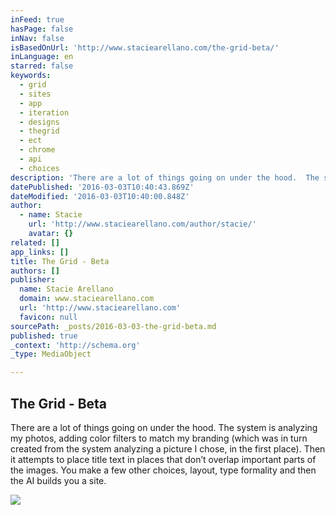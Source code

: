 ```yaml
---
inFeed: true
hasPage: false
inNav: false
isBasedOnUrl: 'http://www.staciearellano.com/the-grid-beta/'
inLanguage: en
starred: false
keywords:
  - grid
  - sites
  - app
  - iteration
  - designs
  - thegrid
  - ect
  - chrome
  - api
  - choices
description: 'There are a lot of things going on under the hood.  The system is analyzing my photos, adding color filters to match my branding (which was in turn created from the system analyzing a picture I chose, in the first place).  Then it attempts to place title text in places that don’t overlap important parts of the images.  You make a few other choices, layout, type formality and then the AI builds you a site.'
datePublished: '2016-03-03T10:40:43.869Z'
dateModified: '2016-03-03T10:40:00.848Z'
author:
  - name: Stacie
    url: 'http://www.staciearellano.com/author/stacie/'
    avatar: {}
related: []
app_links: []
title: The Grid - Beta
authors: []
publisher:
  name: Stacie Arellano
  domain: www.staciearellano.com
  url: 'http://www.staciearellano.com'
  favicon: null
sourcePath: _posts/2016-03-03-the-grid-beta.md
published: true
_context: 'http://schema.org'
_type: MediaObject

---
```

<article style=""><h1>The Grid - Beta</h1><p>There are a lot of things going on under the hood.  The system is analyzing my photos, adding color filters to match my branding (which was in turn created from the system analyzing a picture I chose, in the first place).  Then it attempts to place title text in places that don’t overlap important parts of the images.  You make a few other choices, layout, type formality and then the AI builds you a site.</p><img src="https://s3-us-west-2.amazonaws.com/the-grid-img/p/32a723ccd69abc75360842dbe40c06973000dcca.png" /></article>